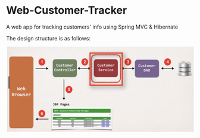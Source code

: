 # Web-Customer-Tracker

A web app for tracking customers' info using Spring MVC & Hibernate

The design structure is as follows:

<img src="https://github.com/Tianhao-Li/Web-Customer-Tracker/blob/main/demos/Structure.png">
